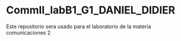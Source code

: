 # CommII_labB1_G1_DANIEL_DIDIER 
Este repositorio sera usado para el laboratorio de la materia comunicaciones 2
